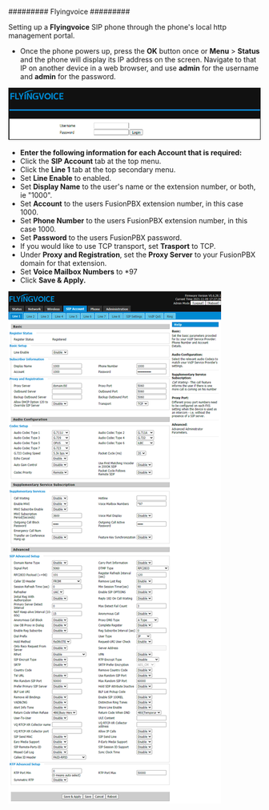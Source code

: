 \######### Flyingvoice \#########

Setting up a **Flyingvoice** SIP phone through the phone\'s local http
management portal.

-   Once the phone powers up, press the **OK** button once or **Menu**
    \> **Status** and the phone will display its IP address on the
    screen. Navigate to that IP on another device in a web browser, and
    use **admin** for the username and **admin** for the password.

![image](../../_static/images/provision/fusionpbx_manual_flyingvoice_login.png)

-   **Enter the following information for each Account that is
    required:**
-   Click the **SIP Account** tab at the top menu.
-   Click the **Line 1** tab at the top secondary menu.
-   Set **Line Enable** to enabled.
-   Set **Display Name** to the user\'s name or the extension number, or
    both, ie \"1000\".
-   Set **Account** to the users FusionPBX extension number, in this
    case 1000.
-   Set **Phone Number** to the users FusionPBX extension number, in
    this case 1000.
-   Set **Password** to the users FusionPBX password.
-   If you would like to use TCP transport, set **Trasport** to TCP.
-   Under **Proxy and Registration**, set the **Proxy Server** to your
    FusionPBX domain for that extension.
-   Set **Voice Mailbox Numbers** to \*97
-   Click **Save & Apply.**

![image](../../_static/images/provision/fusionpbx_manual_flyingvoice_reg.png)
